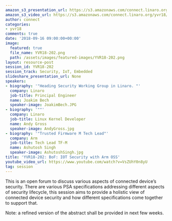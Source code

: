 ```yaml
---
amazon_s3_presentation_url: https://s3.amazonaws.com/connect.linaro.org/yvr18/presentations/yvr18-202.pdf
amazon_s3_video_url: https://s3.amazonaws.com/connect.linaro.org/yvr18/videos/yvr18-202.mp4
author: connect
categories:
- yvr18
comments: true
date: '2018-09-16 09:00:00+00:00'
image:
  featured: true
  file_name: YVR18-202.png
  path: /assets/images/featured-images/YVR18-202.png
layout: resource-post
session_id: YVR18-202
session_track: Security, IoT, Embedded
slideshare_presentation_url: None
speakers:
- biography: '"Heading Security Working Group in Linaro. "'
  company: Linaro
  job-title: Principal Engineer
  name: Joakim Bech
  speaker-image: JoakimBech.JPG
- biography: '""'
  company: Linaro
  job-title: Linux Kernel Developer
  name: Andy Gross
  speaker-image: AndyGross.jpg
- biography: '"Trusted Firmware M Tech Lead"'
  company: Arm
  job-title: Tech Lead TF-M
  name: Ashutosh Singh
  speaker-image: AshutoshSingh.jpg
title: 'YVR18-202: BoF: IOT Security with Arm OSS'
youtube_video_url: https://www.youtube.com/watch?v=VsZUhY0n8yU
tag: session
---
```


This is an open forum to discuss various aspects of connected device’s security. There are various PSA specifications addressing different aspects of security lifecycle, this session aims to provide a holistic view of connected device security and how different specifications come together to support that.

Note: a refined version of the abstract shall be provided in next few weeks.
